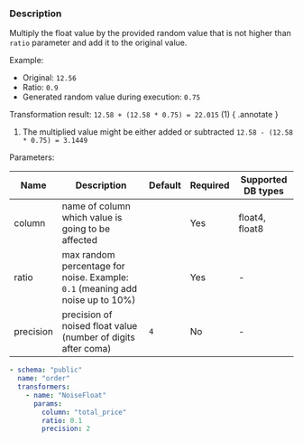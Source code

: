 ### Description

Multiply the float value by the provided random value that is not higher than `ratio` parameter and add it to the original
value.

Example:

* Original: `12.56`
* Ratio: `0.9`
* Generated random value during execution: `0.75`

Transformation result: `12.58 + (12.58 * 0.75) = 22.015`  (1)
{ .annotate }

1. The multiplied value might be either added or subtracted `12.58 - (12.58 * 0.75) = 3.1449`

Parameters:

| Name      | Description                                                                   | Default | Required | Supported DB types |
|-----------|-------------------------------------------------------------------------------|---------|----------|--------------------|
| column    | name of column which value is going to be affected                            |         | Yes      | float4, float8     |
| ratio     | max random percentage for noise. Example: `0.1` (meaning add noise up to 10%) |         | Yes      | -                  |
| precision | precision of noised float value (number of digits after coma)                 | `4`     | No       | -                  |

``` yaml title="NoiseDate transformer example"
- schema: "public"
  name: "order"
  transformers:
    - name: "NoiseFloat"
      params:
        column: "total_price"
        ratio: 0.1
        precision: 2
```
